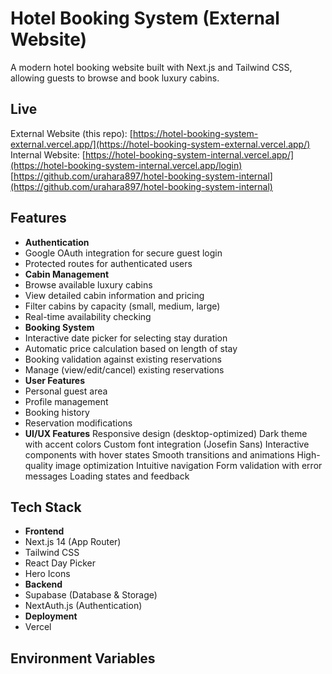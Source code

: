 # Hotel Booking System (External Website)

A modern hotel booking website built with Next.js and Tailwind CSS, allowing guests to browse and book luxury cabins.

## Live

External Website (this repo): [https://hotel-booking-system-external.vercel.app/](https://hotel-booking-system-external.vercel.app/)
Internal Website: [https://hotel-booking-system-internal.vercel.app/](https://hotel-booking-system-internal.vercel.app/login) [https://github.com/urahara897/hotel-booking-system-internal](https://github.com/urahara897/hotel-booking-system-internal)

## Features

- **Authentication**
- Google OAuth integration for secure guest login
- Protected routes for authenticated users
- **Cabin Management**
- Browse available luxury cabins
- View detailed cabin information and pricing
- Filter cabins by capacity (small, medium, large)
- Real-time availability checking
- **Booking System**
- Interactive date picker for selecting stay duration
- Automatic price calculation based on length of stay
- Booking validation against existing reservations
- Manage (view/edit/cancel) existing reservations
- **User Features**
- Personal guest area
- Profile management
- Booking history
- Reservation modifications
- **UI/UX Features**
  Responsive design (desktop-optimized)
  Dark theme with accent colors
  Custom font integration (Josefin Sans)
  Interactive components with hover states
  Smooth transitions and animations
  High-quality image optimization
  Intuitive navigation
  Form validation with error messages
  Loading states and feedback

## Tech Stack

- **Frontend**
- Next.js 14 (App Router)
- Tailwind CSS
- React Day Picker
- Hero Icons
- **Backend**
- Supabase (Database & Storage)
- NextAuth.js (Authentication)
- **Deployment**
- Vercel

## Environment Variables
